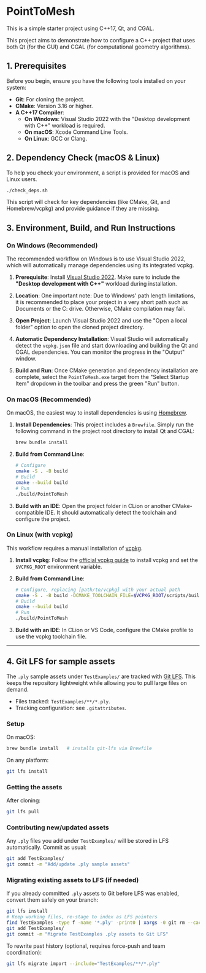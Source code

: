 # PointToMesh

This is a simple starter project using C++17, Qt, and CGAL.

This project aims to demonstrate how to configure a C++ project that uses both Qt (for the GUI) and CGAL (for computational geometry algorithms).

## 1. Prerequisites

Before you begin, ensure you have the following tools installed on your system:

-   **Git**: For cloning the project.
-   **CMake**: Version 3.16 or higher.
-   **A C++17 Compiler**:
    -   **On Windows**: Visual Studio 2022 with the "Desktop development with C++" workload is required.
    -   **On macOS**: Xcode Command Line Tools.
    -   **On Linux**: GCC or Clang.

## 2. Dependency Check (macOS & Linux)

To help you check your environment, a script is provided for macOS and Linux users.

```bash
./check_deps.sh
```
This script will check for key dependencies (like CMake, Git, and Homebrew/vcpkg) and provide guidance if they are missing.

## 3. Environment, Build, and Run Instructions

### On Windows (Recommended)

The recommended workflow on Windows is to use Visual Studio 2022, which will automatically manage dependencies using its integrated vcpkg.

1.  **Prerequisite**: Install [Visual Studio 2022](https://visualstudio.microsoft.com/vs/). Make sure to include the **"Desktop development with C++"** workload during installation.

2. **Location**: One important note: Due to Windows' path length limitations, it is recommended to place your project in a very short path such as Documents or the C: drive. Otherwise, CMake compilation may fail.

3.  **Open Project**: Launch Visual Studio 2022 and use the "Open a local folder" option to open the cloned project directory.

4.  **Automatic Dependency Installation**: Visual Studio will automatically detect the `vcpkg.json` file and start downloading and building the Qt and CGAL dependencies. You can monitor the progress in the "Output" window.

5.  **Build and Run**: Once CMake generation and dependency installation are complete, select the `PointToMesh.exe` target from the "Select Startup Item" dropdown in the toolbar and press the green "Run" button.

### On macOS (Recommended)

On macOS, the easiest way to install dependencies is using [Homebrew](https://brew.sh/).

1.  **Install Dependencies**: This project includes a `Brewfile`. Simply run the following command in the project root directory to install Qt and CGAL:
    ```bash
    brew bundle install
    ```
2.  **Build from Command Line**:
    ```bash
    # Configure
    cmake -S . -B build
    # Build
    cmake --build build
    # Run
    ./build/PointToMesh
    ```
3.  **Build with an IDE**: Open the project folder in CLion or another CMake-compatible IDE. It should automatically detect the toolchain and configure the project.

### On Linux (with vcpkg)

This workflow requires a manual installation of [vcpkg](https://vcpkg.io/).

1.  **Install vcpkg**: Follow the [official vcpkg guide](https://vcpkg.io/en/getting-started.html) to install vcpkg and set the `$VCPKG_ROOT` environment variable.

2.  **Build from Command Line**:
    ```bash
    # Configure, replacing [path/to/vcpkg] with your actual path
    cmake -S . -B build -DCMAKE_TOOLCHAIN_FILE=$VCPKG_ROOT/scripts/buildsystems/vcpkg.cmake
    # Build
    cmake --build build
    # Run
    ./build/PointToMesh
    ```
3.  **Build with an IDE**: In CLion or VS Code, configure the CMake profile to use the vcpkg toolchain file.

---

## 4. Git LFS for sample assets

The `.ply` sample assets under `TestExamples/` are tracked with [Git LFS](https://git-lfs.com/). This keeps the repository lightweight while allowing you to pull large files on demand.

- Files tracked: `TestExamples/**/*.ply`.
- Tracking configuration: see `.gitattributes`.

### Setup

On macOS:
```bash
brew bundle install   # installs git-lfs via Brewfile
```
On any platform:
```bash
git lfs install
```

### Getting the assets

After cloning:
```bash
git lfs pull
```

### Contributing new/updated assets

Any `.ply` files you add under `TestExamples/` will be stored in LFS automatically. Commit as usual:
```bash
git add TestExamples/
git commit -m "Add/update .ply sample assets"
```

### Migrating existing assets to LFS (if needed)

If you already committed `.ply` assets to Git before LFS was enabled, convert them safely on your branch:
```bash
git lfs install
# Keep working files, re-stage to index as LFS pointers
find TestExamples -type f -name '*.ply' -print0 | xargs -0 git rm --cached --
git add TestExamples/
git commit -m "Migrate TestExamples .ply assets to Git LFS"
```
To rewrite past history (optional, requires force-push and team coordination):
```bash
git lfs migrate import --include="TestExamples/**/*.ply"
```
